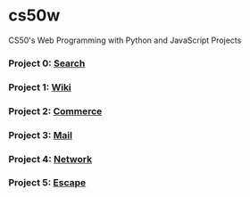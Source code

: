 # cs50w
CS50's Web Programming with Python and JavaScript Projects

### Project 0: [Search](https://github.com/Tarctic/cs50w/tree/main/search)

### Project 1: [Wiki](https://github.com/Tarctic/cs50w/tree/main/wiki)

### Project 2: [Commerce](https://github.com/Tarctic/cs50w/tree/main/commerce)

### Project 3: [Mail](https://github.com/Tarctic/cs50w/tree/main/mail)

### Project 4: [Network](https://github.com/Tarctic/cs50w/tree/main/network)

### Project 5: [Escape](https://github.com/Tarctic/cs50w/tree/main/capstone)

